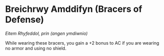 # Breichrwy Amddifyn (Bracers of Defense)

*Eitem Rhyfeddol, prin (angen ymdiwnio)*

While wearing these bracers, you gain a +2 bonus to AC if you are wearing no armor and using no shield.